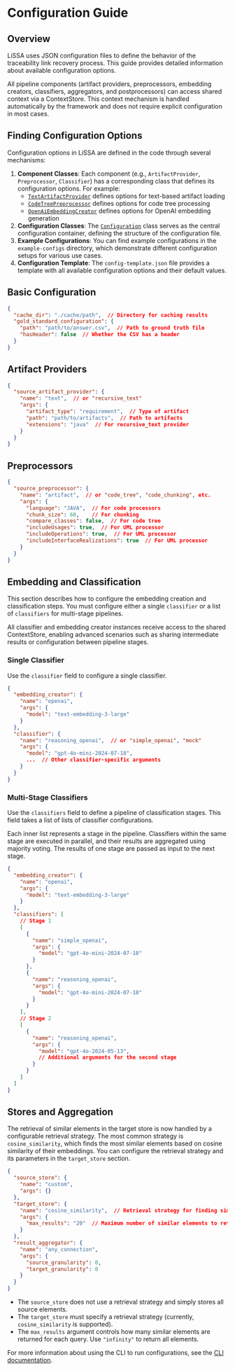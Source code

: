# Configuration Guide

## Overview

LiSSA uses JSON configuration files to define the behavior of the traceability link recovery process. This guide provides detailed information about available configuration options.

All pipeline components (artifact providers, preprocessors, embedding creators, classifiers, aggregators, and postprocessors) can access shared context via a ContextStore. This context mechanism is handled automatically by the framework and does not require explicit configuration in most cases.

## Finding Configuration Options

Configuration options in LiSSA are defined in the code through several mechanisms:

1. **Component Classes**: Each component (e.g., `ArtifactProvider`, `Preprocessor`, `Classifier`) has a corresponding class that defines its configuration options. For example:
   - [`TextArtifactProvider`](../src/main/java/edu/kit/kastel/sdq/lissa/ratlr/artifactprovider/TextArtifactProvider.java) defines options for text-based artifact loading
   - [`CodeTreePreprocessor`](../src/main/java/edu/kit/kastel/sdq/lissa/ratlr/preprocessor/CodeTreePreprocessor.java) defines options for code tree processing
   - [`OpenAiEmbeddingCreator`](../src/main/java/edu/kit/kastel/sdq/lissa/ratlr/embeddingcreator/OpenAiEmbeddingCreator.java) defines options for OpenAI embedding generation
2. **Configuration Classes**: The [`Configuration`](../src/main/java/edu/kit/kastel/sdq/lissa/ratlr/configuration/Configuration.java) class serves as the central configuration container, defining the structure of the configuration file.
3. **Example Configurations**: You can find example configurations in the `example-configs` directory, which demonstrate different configuration setups for various use cases.
4. **Configuration Template**: The `config-template.json` file provides a template with all available configuration options and their default values.

## Basic Configuration

```json
{
  "cache_dir": "./cache/path",  // Directory for caching results
  "gold_standard_configuration": {
    "path": "path/to/answer.csv",  // Path to ground truth file
    "hasHeader": false  // Whether the CSV has a header
  }
}
```

## Artifact Providers

```json
{
  "source_artifact_provider": {
    "name": "text",  // or "recursive_text"
    "args": {
      "artifact_type": "requirement",  // Type of artifact
      "path": "path/to/artifacts",  // Path to artifacts
      "extensions": "java"  // For recursive_text provider
    }
  }
}
```

## Preprocessors

```json
{
  "source_preprocessor": {
    "name": "artifact",  // or "code_tree", "code_chunking", etc.
    "args": {
      "language": "JAVA",  // For code processors
      "chunk_size": 60,    // For chunking
      "compare_classes": false,  // For code tree
      "includeUsages": true,  // For UML processor
      "includeOperations": true,  // For UML processor
      "includeInterfaceRealizations": true  // For UML processor
    }
  }
}
```

## Embedding and Classification

This section describes how to configure the embedding creation and classification steps. You must configure either a single `classifier` or a list of `classifiers` for multi-stage pipelines.

All classifier and embedding creator instances receive access to the shared ContextStore, enabling advanced scenarios such as sharing intermediate results or configuration between pipeline stages.

### Single Classifier

Use the `classifier` field to configure a single classifier.

```json
{
  "embedding_creator": {
    "name": "openai",
    "args": {
      "model": "text-embedding-3-large"
    }
  },
  "classifier": {
    "name": "reasoning_openai",  // or "simple_openai", "mock"
    "args": {
      "model": "gpt-4o-mini-2024-07-18",
      ...  // Other classifier-specific arguments
    }
  }
}
```

### Multi-Stage Classifiers

Use the `classifiers` field to define a pipeline of classification stages. This field takes a list of lists of classifier configurations.

Each inner list represents a stage in the pipeline. Classifiers within the same stage are executed in parallel, and their results are aggregated using majority voting. The results of one stage are passed as input to the next stage.

```json
{
  "embedding_creator": {
    "name": "openai",
    "args": {
      "model": "text-embedding-3-large"
    }
  },
  "classifiers": [
    // Stage 1
    [
      {
        "name": "simple_openai",
        "args": {
          "model": "gpt-4o-mini-2024-07-18"
        }
      },
      {
        "name": "reasoning_openai",
        "args": {
          "model": "gpt-4o-mini-2024-07-18"
        }
      }
    ],
    // Stage 2
    [
      {
        "name": "reasoning_openai",
        "args": {
          "model": "gpt-4o-2024-05-13",
          // Additional arguments for the second stage
        }
      }
    ]
  ]
}
```

## Stores and Aggregation

The retrieval of similar elements in the target store is now handled by a configurable retrieval strategy. The most common strategy is `cosine_similarity`, which finds the most similar elements based on cosine similarity of their embeddings. You can configure the retrieval strategy and its parameters in the `target_store` section.

```json
{
  "source_store": {
    "name": "custom",
    "args": {}
  },
  "target_store": {
    "name": "cosine_similarity",  // Retrieval strategy for finding similar elements
    "args": {
      "max_results": "20"  // Maximum number of similar elements to return, or "infinity"
    }
  },
  "result_aggregator": {
    "name": "any_connection",
    "args": {
      "source_granularity": 0,
      "target_granularity": 0
    }
  }
}
```

- The `source_store` does not use a retrieval strategy and simply stores all source elements.
- The `target_store` must specify a retrieval strategy (currently, `cosine_similarity` is supported).
- The `max_results` argument controls how many similar elements are returned for each query. Use `"infinity"` to return all elements.

For more information about using the CLI to run configurations, see the [CLI documentation](cli.md).
